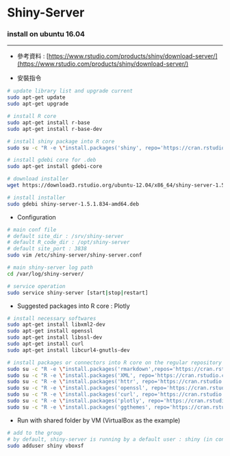 # Shiny-Server

<script type="text/javascript" src="../js/general.js"></script>

### install on ubuntu 16.04
---

* 參考資料 : [https://www.rstudio.com/products/shiny/download-server/](https://www.rstudio.com/products/shiny/download-server/)

* 安裝指令

```bash
# update library list and upgrade current 
sudo apt-get update
sudo apt-get upgrade

# install R core
sudo apt-get install r-base
sudo apt-get install r-base-dev

# install shiny package into R core
sudo su -c "R -e \"install.packages('shiny', repo='https://cran.rstudio.com')\""

# install gdebi core for .deb
sudo apt-get install gdebi-core

# download installer
wget https://download3.rstudio.org/ubuntu-12.04/x86_64/shiny-server-1.5.1.834-amd64.deb

# install installer
sudo gdebi shiny-server-1.5.1.834-amd64.deb
```

* Configuration

```bash
# main conf file
# default site_dir : /srv/shiny-server
# default R_code_dir : /opt/shiny-server
# default site_port : 3838
sudo vim /etc/shiny-server/shiny-server.conf 

# main shiny-server log path
cd /var/log/shiny-server/

# service operation
sudo service shiny-server [start|stop|restart]
```

* Suggested packages into R core : Plotly

```bash
# install necessary softwares
sudo apt-get install libxml2-dev
sudo apt-get install openssl
sudo apt-get install libssl-dev
sudo apt-get install curl
sudo apt-get install libcurl4-gnutls-dev

# install packages or connectors into R core on the regular repository
sudo su -c "R -e \"install.packages('rmarkdown',repos='https://cran.rstudio.com')\""
sudo su -c "R -e \"install.packages('XML', repo='https://cran.rstudio.com')\""
sudo su -c "R -e \"install.packages('httr', repo='https://cran.rstudio.com')\""
sudo su -c "R -e \"install.packages('openssl', repo='https://cran.rstudio.com')\""
sudo su -c "R -e \"install.packages('curl', repo='https://cran.rstudio.com')\""
sudo su -c "R -e \"install.packages('plotly', repo='https://cran.rstudio.com')\""
sudo su -c "R -e \"install.packages('ggthemes', repo='https://cran.rstudio.com')\""
```

* Run with shared folder by VM (VirtualBox as the example)

```bash
# add to the group
# by default, shiny-server is running by a default user : shiny (in conf file)
sudo adduser shiny vboxsf
```









